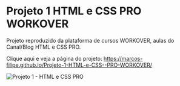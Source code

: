 # Projeto 1 HTML e CSS  PRO WORKOVER
 Projeto reproduzido da plataforma de cursos WORKOVER, aulas do Canal/Blog HTML e CSS PRO.
 
Clique aqui e veja a página do projeto: https://marcos-filipe.github.io/Projeto-1-HTML-e-CSS--PRO-WORKOVER/
 
 ![Projeto 1 - HTML e CSS PRO](https://user-images.githubusercontent.com/88866944/145718393-5a53985a-e0b6-4b04-85d4-26c35fadd6ec.png)
